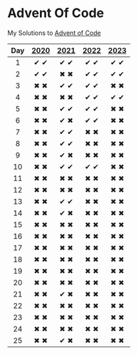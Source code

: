 # Advent Of Code
My Solutions to [Advent of Code](https://adventofcode.com/)

| Day | [2020](https://adventofcode.com/2020/day/1) | [2021](https://adventofcode.com/2021/day/1) | [2022](https://adventofcode.com/2022/day/1) | [2023](https://adventofcode.com/2023/day/1) |
|:---:|:-------------------------------------------:|:-------------------------------------------:|:-------------------------------------------:|:-------------------------------------------:|
|  1  |                     ✔ ✔                     |                     ✔ ✔                     |                     ✔ ✔                     |                     ✔ ✔                     |
|  2  |                     ✔ ✔                     |                     ✖ ✖                     |                     ✔ ✔                     |                     ✔ ✔                     |
|  3  |                     ✖ ✖                     |                     ✔ ✔                     |                     ✔ ✔                     |                     ✖ ✖                     |
|  4  |                     ✖ ✖                     |                     ✖ ✖                     |                     ✔ ✔                     |                     ✔ ✔                     |
|  5  |                     ✖ ✖                     |                     ✔ ✔                     |                     ✔ ✔                     |                     ✖ ✖                     |
|  6  |                     ✖ ✖                     |                     ✔ ✖                     |                     ✔ ✔                     |                     ✖ ✖                     |
|  7  |                     ✖ ✖                     |                     ✔ ✔                     |                     ✖ ✖                     |                     ✖ ✖                     |
|  8  |                     ✖ ✖                     |                     ✔ ✔                     |                     ✖ ✖                     |                     ✖ ✖                     |
|  9  |                     ✖ ✖                     |                     ✔ ✖                     |                     ✖ ✖                     |                     ✖ ✖                     |
| 10  |                     ✖ ✖                     |                     ✔ ✔                     |                     ✔ ✔                     |                     ✖ ✖                     |
| 11  |                     ✖ ✖                     |                     ✖ ✖                     |                     ✖ ✖                     |                     ✖ ✖                     |
| 12  |                     ✖ ✖                     |                     ✖ ✖                     |                     ✖ ✖                     |                     ✖ ✖                     |
| 13  |                     ✖ ✖                     |                     ✔ ✔                     |                     ✖ ✖                     |                     ✖ ✖                     |
| 14  |                     ✖ ✖                     |                     ✔ ✖                     |                     ✖ ✖                     |                     ✖ ✖                     |
| 15  |                     ✖ ✖                     |                     ✖ ✖                     |                     ✖ ✖                     |                     ✖ ✖                     |
| 16  |                     ✖ ✖                     |                     ✖ ✖                     |                     ✖ ✖                     |                     ✖ ✖                     |
| 17  |                     ✖ ✖                     |                     ✖ ✖                     |                     ✖ ✖                     |                     ✖ ✖                     |
| 18  |                     ✖ ✖                     |                     ✖ ✖                     |                     ✖ ✖                     |                     ✖ ✖                     |
| 19  |                     ✖ ✖                     |                     ✖ ✖                     |                     ✖ ✖                     |                     ✖ ✖                     |
| 20  |                     ✖ ✖                     |                     ✖ ✖                     |                     ✖ ✖                     |                     ✖ ✖                     |
| 21  |                     ✖ ✖                     |                     ✔ ✖                     |                     ✖ ✖                     |                     ✖ ✖                     |
| 22  |                     ✖ ✖                     |                     ✖ ✖                     |                     ✖ ✖                     |                     ✖ ✖                     |
| 23  |                     ✖ ✖                     |                     ✖ ✖                     |                     ✖ ✖                     |                     ✖ ✖                     |
| 24  |                     ✖ ✖                     |                     ✖ ✖                     |                     ✖ ✖                     |                     ✖ ✖                     |
| 25  |                     ✖ ✖                     |                     ✔ ✖                     |                     ✖ ✖                     |                     ✖ ✖                     |